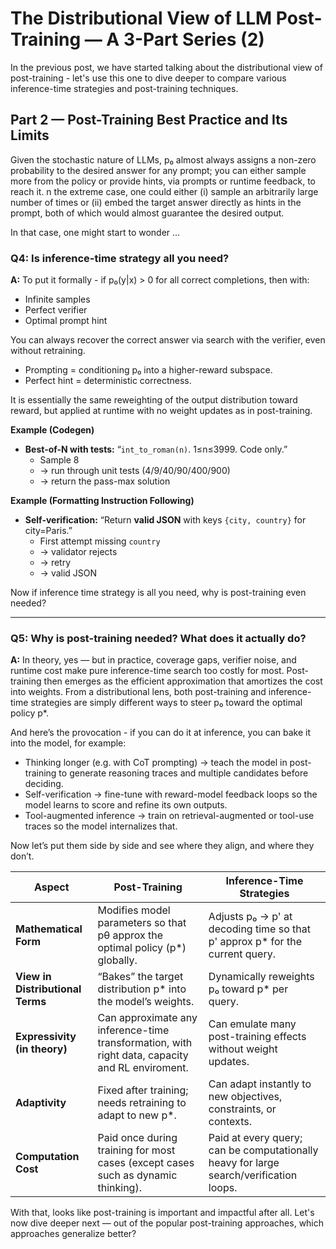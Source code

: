# The Distributional View of LLM Post-Training — A 3-Part Series (2)

In the previous post, we have started talking about the distributional view of post-training - 
let's use this one to dive deeper to compare various inference-time strategies and post-training techniques.

## Part 2 — Post-Training Best Practice and Its Limits
Given the stochastic nature of LLMs, p₀ almost always assigns a non-zero probability to the desired answer for any prompt; 
you can either sample more from the policy or provide hints, via prompts or runtime feedback, to reach it. 
n the extreme case, one could either (i) sample an arbitrarily large number of times or (ii) embed the target answer directly as hints in the prompt, 
both of which would almost guarantee the desired output.

In that case, one might start to wonder ...

### Q4: Is inference-time strategy all you need?
**A:** To put it formally - if p₀\(y\|x\) > 0 for all correct completions, then with:
* Infinite samples
* Perfect verifier
* Optimal prompt hint

You can always recover the correct answer via search with the verifier, even without retraining.
* Prompting = conditioning p₀ into a higher-reward subspace.
* Perfect hint = deterministic correctness.

It is essentially the same reweighting of the output distribution toward reward, 
but applied at runtime with no weight updates as in post-training.

**Example (Codegen)**
- **Best-of-N with tests:** “`int_to_roman(n)`. 1≤n≤3999. Code only.”  
  - Sample 8
  - → run through unit tests (4/9/40/90/400/900)
  - → return the pass-max solution

**Example (Formatting Instruction Following)**
- **Self-verification:** “Return **valid JSON** with keys `{city, country}` for city=Paris.”
  - First attempt missing `country`
  - → validator rejects
  - → retry
  - → valid JSON

Now if inference time strategy is all you need, why is post-training even needed?

---

### Q5: Why is post-training needed? What does it actually do?
**A:** In theory, yes — but in practice, coverage gaps, verifier noise, and runtime cost make pure inference-time search too costly for most. 
Post-training then emerges as the efficient approximation that amortizes the cost into weights. 
From a distributional lens, both post-training and inference-time strategies are simply different ways to steer p₀ toward the optimal policy p*.

And here’s the provocation - if you can do it at inference, you can bake it into the model, for example:
* Thinking longer (e.g. with CoT prompting) → teach the model in post-training to generate reasoning traces and multiple candidates before deciding.
* Self-verification → fine-tune with reward-model feedback loops so the model learns to score and refine its own outputs.
* Tool-augmented inference → train on retrieval-augmented or tool-use traces so the model internalizes that.

Now let’s put them side by side and see where they align, and where they don’t.

| **Aspect** | **Post-Training** | **Inference-Time Strategies** |
|------------|-------------------|-------------------------------|
| **Mathematical Form** | Modifies model parameters so that pθ approx the optimal policy (p*) globally. | Adjusts p₀ → p' at decoding time so that p' approx p* for the current query. |
| **View in Distributional Terms** | “Bakes” the target distribution p* into the model’s weights. | Dynamically reweights p₀ toward p* per query. |
| **Expressivity (in theory)** | Can approximate any inference-time transformation, with right data, capacity and RL enviroment. | Can emulate many post-training effects without weight updates. |
| **Adaptivity** | Fixed after training; needs retraining to adapt to new p*. | Can adapt instantly to new objectives, constraints, or contexts. |
| **Computation Cost** | Paid once during training for most cases (except cases such as dynamic thinking). | Paid at every query; can be computationally heavy for large search/verification loops. |

With that, looks like post-training is important and impactful after all. Let's now dive deeper next — out of the popular post-training approaches, which approaches generalize better?
